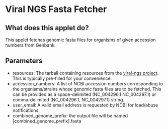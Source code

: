 # Viral NGS Fasta Fetcher

## What does this applet do?

This applet fetches genomic fasta files for organisms of given accession numbers from Genbank.

## Parameters
- resources: The tarball containing resources from the [viral-ngs project](https://github.com/broadinstitute/viral-ngs). This is typically pre-filled for your convenience.
- accession_numbers: A list of NCBI accession numbers corresponding to the organisms/strains whose genomic fasta files are to be fetched. This can be provided as a space-delimited (NC_004296.1 NC_004297.1) or comma-delimited (NC_004296.1, NC_004297.1) string.
- user_email: A valid email address is requested by NCBI for load/abuse notifications.
- combined_genome_prefix: the output file will be named [combined_genome_prefix].fasta
